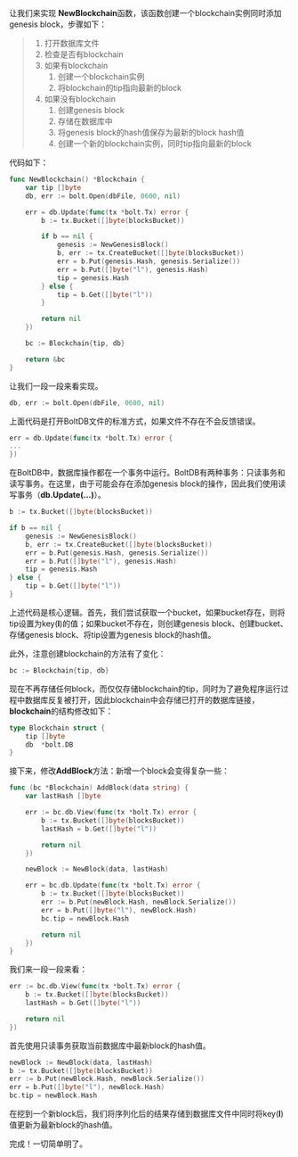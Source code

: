 让我们来实现 **NewBlockchain**函数，该函数创建一个blockchain实例同时添加genesis block，步骤如下：

> 1. 打开数据库文件
> 2. 检查是否有blockchain
> 3. 如果有blockchain
>    1. 创建一个blockchain实例
>    2. 将blockchain的tip指向最新的block
> 4. 如果没有blockchain
>    1. 创建genesis block
>    2. 存储在数据库中
>    3. 将genesis block的hash值保存为最新的block hash值
>    4. 创建一个新的blockchain实例，同时tip指向最新的block

代码如下：

```go
func NewBlockchain() *Blockchain {
    var tip []byte
    db, err := bolt.Open(dbFile, 0600, nil)

    err = db.Update(func(tx *bolt.Tx) error {
        b := tx.Bucket([]byte(blocksBucket))

        if b == nil {
            genesis := NewGenesisBlock()
            b, err := tx.CreateBucket([]byte(blocksBucket))
            err = b.Put(genesis.Hash, genesis.Serialize())
            err = b.Put([]byte("l"), genesis.Hash)
            tip = genesis.Hash
        } else {
            tip = b.Get([]byte("l"))
        }

        return nil
    })

    bc := Blockchain{tip, db}

    return &bc
}
```

让我们一段一段来看实现。

```go
db, err := bolt.Open(dbFile, 0600, nil)
```

上面代码是打开BoltDB文件的标准方式，如果文件不存在不会反馈错误。

```go
err = db.Update(func(tx *bolt.Tx) error {
...
})
```

在BoltDB中，数据库操作都在一个事务中运行。BoltDB有两种事务：只读事务和读写事务。在这里，由于可能会存在添加genesis block的操作，因此我们使用读写事务（**db.Update\(...\)**）。

```go
b := tx.Bucket([]byte(blocksBucket))

if b == nil {
    genesis := NewGenesisBlock()
    b, err := tx.CreateBucket([]byte(blocksBucket))
    err = b.Put(genesis.Hash, genesis.Serialize())
    err = b.Put([]byte("l"), genesis.Hash)
    tip = genesis.Hash
} else {
    tip = b.Get([]byte("l"))
}
```

上述代码是核心逻辑。首先，我们尝试获取一个bucket，如果bucket存在，则将tip设置为key\(**l**\)的值；如果bucket不存在，则创建genesis block、创建bucket、存储genesis block、将tip设置为genesis block的hash值。

此外，注意创建blockchain的方法有了变化：

```go
bc := Blockchain{tip, db}
```

现在不再存储任何block，而仅仅存储blockchain的tip，同时为了避免程序运行过程中数据库反复被打开，因此blockchain中会存储已打开的数据库链接，**blockchain**的结构修改如下：

```go
type Blockchain struct {
    tip []byte
    db  *bolt.DB
}
```

接下来，修改**AddBlock**方法：新增一个block会变得复杂一些：

```go
func (bc *Blockchain) AddBlock(data string) {
    var lastHash []byte

    err := bc.db.View(func(tx *bolt.Tx) error {
        b := tx.Bucket([]byte(blocksBucket))
        lastHash = b.Get([]byte("l"))

        return nil
    })

    newBlock := NewBlock(data, lastHash)

    err = bc.db.Update(func(tx *bolt.Tx) error {
        b := tx.Bucket([]byte(blocksBucket))
        err := b.Put(newBlock.Hash, newBlock.Serialize())
        err = b.Put([]byte("l"), newBlock.Hash)
        bc.tip = newBlock.Hash

        return nil
    })
}
```

我们来一段一段来看：

```go
err := bc.db.View(func(tx *bolt.Tx) error {
    b := tx.Bucket([]byte(blocksBucket))
    lastHash = b.Get([]byte("l"))

    return nil
})
```

首先使用只读事务获取当前数据库中最新block的hash值。

```go
newBlock := NewBlock(data, lastHash)
b := tx.Bucket([]byte(blocksBucket))
err := b.Put(newBlock.Hash, newBlock.Serialize())
err = b.Put([]byte("l"), newBlock.Hash)
bc.tip = newBlock.Hash
```

在挖到一个新block后，我们将序列化后的结果存储到数据库文件中同时将key\(**l**\)值更新为最新block的hash值。

完成！一切简单明了。



